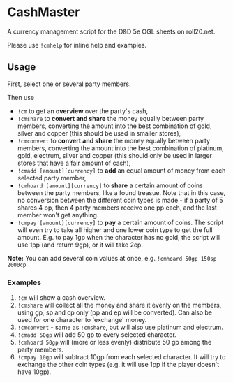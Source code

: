 # CashMaster

A currency management script for the D&D 5e OGL sheets on roll20.net.

Please use `!cmhelp` for inline help and examples.

## Usage

First, select one or several party members. 

Then use 

- `!cm` to get an
**overview** over the party's cash, 
- `!cmshare` to **convert and share** the money equally
between party members, converting the amount into the best combination of gold, silver and copper (this should be used in smaller stores),
- `!cmconvert` to **convert and share** the money equally between party members, converting the amount into the best combination of platinum, gold, electrum, silver and copper (this should only be used in larger stores that have a fair amount of cash),
- `!cmadd [amount][currency]` to **add** an equal amount of money from each selected party member,
- `!cmhoard [amount][currency]` to **share** a certain amount of coins between the party members, like a found treasue. Note that in this case, no conversion between the different coin types is made - if a party of 5 shares 4 pp, then 4 party members receive one pp each, and the last member won't get anything.
- `!cmpay [amount][currency]` to **pay** a certain amount of coins. The script will even try to take all higher and one lower coin type to get the full amount. E.g. to pay 1gp when the character has no gold, the script will use 1pp (and return 9gp), or it will take 2ep. 

**Note:** You can add several coin values at once, e.g. `!cmhoard 50gp 150sp 2000cp`


### Examples

1. `!cm` will show a cash overview.
2. `!cmshare` will collect all the money and share it evenly on the members, using gp, sp and cp only (pp and ep will be converted). Can also be used for one character to 'exchange' money.
3. `!cmconvert` - same as `!cmshare`, but will also use platinum and electrum.
4. `!cmadd 50gp` will add 50 gp to every selected character.
5. `!cmhoard 50gp` will (more or less evenly) distribute 50 gp among the party members.
6. `!cmpay 10gp` will subtract 10gp from each selected character. It will try to exchange the other coin types (e.g. it will use 1pp if the player doesn't have 10gp).
